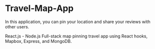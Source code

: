 # Travel-Map-App

In this application, you can pin your location and share your reviews with other users.

React.js - Node.js Full-stack map pinning travel app using React hooks, Mapbox, Express, and MongoDB. 
